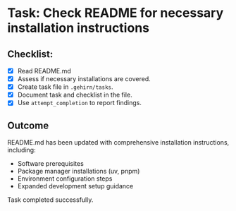 # Task: Check README for necessary installation instructions

## Checklist:

- [x] Read README.md
- [x] Assess if necessary installations are covered.
- [x] Create task file in `.gehirn/tasks`.
- [x] Document task and checklist in the file.
- [x] Use `attempt_completion` to report findings.

## Outcome
README.md has been updated with comprehensive installation instructions, including:
- Software prerequisites
- Package manager installations (uv, pnpm)
- Environment configuration steps
- Expanded development setup guidance

Task completed successfully.